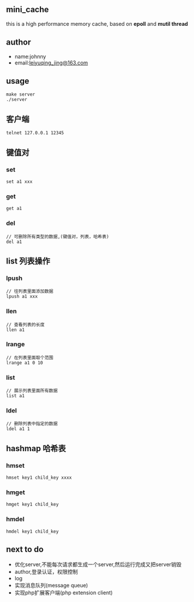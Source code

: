 ## mini_cache
this is a high performance memory cache, based on **epoll** and **mutil thread**

## author
- name:johnny
- email:leiyuqing_jing@163.com

## usage
```
make server
./server
```

## 客户端
```
telnet 127.0.0.1 12345
```

## 键值对
### set 
```
set a1 xxx
```
### get 
```
get a1
```
### del
```
// 可删除所有类型的数据,(键值对，列表，哈希表)
del a1
```

## list 列表操作
### lpush
```
// 往列表里面添加数据
lpush a1 xxx
```
### llen
```
// 查看列表的长度
llen a1
```
### lrange 
```
// 在列表里面取个范围
lrange a1 0 10
```
### list
```
// 展示列表里面所有数据
list a1
```
### ldel 
```
// 删除列表中指定的数据
ldel a1 1
```

## hashmap 哈希表
### hmset
```
hmset key1 child_key xxxx
```
### hmget
```
hmget key1 child_key
```
### hmdel
```
hmdel key1 child_key
```

## next to do
- 优化server,不能每次请求都生成一个server,然后运行完成又把server销毁
- author,登录认证，权限控制
- log
- 实现消息队列(message queue)
- 实现php扩展客户端(php extension client)
